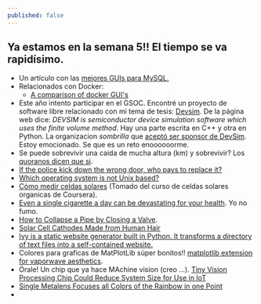 ```yaml
---
published: false
---
```

## Ya estamos en la semana 5!! El tiempo se va rapidísimo.

- Un artículo con las [mejores GUIs para MySQL.](https://www.eurovps.com/blog/best-mysql-gui-tools-roundup/)
- Relacionados con Docker:
	- [A comparison of docker GUI's](https://blog.codeship.com/docker-guis/)
- Este año intento participar en el GSOC. Encontré un proyecto de software libre relacionado con mi tema de tesis: [Devsim](https://www.devsim.org/). De la página web dice: _DEVSIM is semiconductor device simulation software which uses the finite volume method_. Hay una parte escrita en C++ y otra en Python. La organizacion _sombrilla_ que [aceptó ser sponsor de DevSim](https://fossi-foundation.org/gsoc18-ideas.html#solar-cell-simulation). Estoy emocionado. Se que es un reto enoooooorme.
- Se puede sobrevivir una caida de mucha altura (km) y sobrevivir? Los [quoranos dicen que si](https://www.quora.com/A-human-being-is-dropped-10-000-feet-from-the-ground-without-a-parachute-what-would-be-the-safest-place-to-land).
- [If the police kick down the wrong door, who pays to replace it?](https://www.quora.com/If-the-police-kick-down-the-wrong-door-who-pays-to-replace-it)
- [Which operating system is not Unix based?](https://www.quora.com/Which-operating-system-is-not-Unix-based)
 - [Cómo medir celdas solares](http://plasticphotovoltaics.com/lc/characterization/lc-measure.html) (Tomado del curso de celdas solares organicas de Coursera).
 - [Even a single cigarette a day can be devastating for your health](https://www.zmescience.com/medicine/one-cigarette-smoking-25012018/). Yo no fumo.
 - [How to Collapse a Pipe by Closing a Valve](https://www.youtube.com/watch?v=aspPJ2Wcaig).
 - [Solar Cell Cathodes Made from Human Hair](http://www.solarnovus.com/solar-cell-cathodes-made-from-human-hair_N10454.html)
 - [Ivy is a static website generator built in Python. It transforms a directory of text files into a self-contained website.](http://mulholland.xyz/docs/ivy/index.html)
 - Colores para graficas de MatPlotLib súper bonitos!! [ matplotlib extension for vaporwave aesthetics](https://github.com/dantaki/vapeplot).
 - Órale! Un chip que ya hace MAchine vision (creo ...). [Tiny Vision Processing Chip Could Reduce System Size for Use in IoT](https://www.photonics.com/Article.aspx?AID=63060&refer=weeklyNewsletter&utm_source=weeklyNewsletter_2018_02_01&utm_medium=email&utm_campaign=weeklyNewsletter&PID=6)
 - [Single Metalens Focuses all Colors of the Rainbow in one Point](https://www.photonics.com/Article.aspx?AID=63034&refer=weeklyNewsletter&utm_source=weeklyNewsletter_2018_02_01&utm_medium=email&utm_campaign=weeklyNewsletter&PID=6)
 - 
